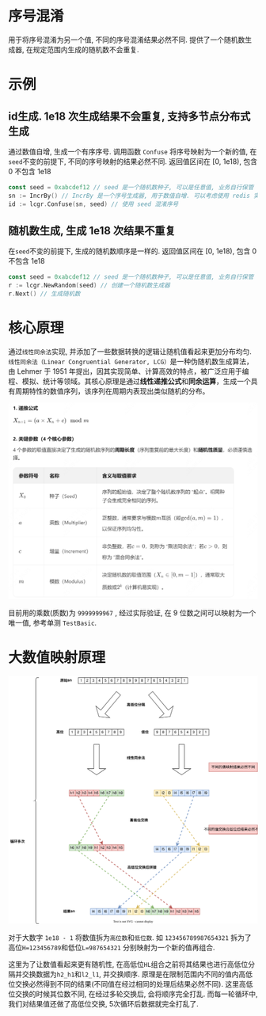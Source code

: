 # 序号混淆

用于将序号混淆为另一个值, 不同的序号混淆结果必然不同.
提供了一个随机数生成器, 在规定范围内生成的随机数不会重复.

# 示例

## id生成. 1e18 次生成结果不会重复, 支持多节点分布式生成

通过数值自增, 生成一个有序序号. 调用函数 `Confuse` 将序号映射为一个新的值, 在`seed`不变的前提下, 不同的序号映射的结果必然不同. 返回值区间在 [0, 1e18), 包含 0 不包含 1e18

```go
const seed = 0xabcdef12 // seed 是一个随机数种子, 可以是任意值, 业务自行保管
sn := IncrBy() // IncrBy 是一个序号生成器, 用于数值自增. 可以考虑使用 redis 实现以支持分布式节点生成
id := lcgr.Confuse(sn, seed) // 使用 seed 混淆序号 
```

## 随机数生成, 生成 1e18 次结果不重复

在`seed`不变的前提下, 生成的随机数顺序是一样的. 返回值区间在 [0, 1e18), 包含 0 不包含 1e18

```go
const seed = 0xabcdef12 // seed 是一个随机数种子, 可以是任意值, 业务自行保管
r := lcgr.NewRandom(seed) // 创建一个随机数生成器
r.Next() // 生成随机数
```

# 核心原理

通过`线性同余法`实现, 并添加了一些数据转换的逻辑让随机值看起来更加分布均匀. `线性同余法（Linear Congruential Generator, LCG）`是一种伪随机数生成算法，由 Lehmer 于 1951 年提出，因其实现简单、计算高效的特点，被广泛应用于编程、模拟、统计等领域。其核心原理是通过**线性递推公式**和**同余运算**，生成一个具有周期特性的数值序列，该序列在周期内表现出类似随机的分布。

![线性同余法原理](doc/lcg.png)

目前用的乘数(质数)为 `9999999967` , 经过实际验证, 在 9 位数之间可以映射为一个唯一值, 参考单测 `TestBasic`.

# 大数值映射原理

![](doc/confuse.svg)

对于大数字 `1e18 - 1` 将数值拆为`高位数`和`低位数`. 如 `123456789987654321` 拆为了高位`H=123456789`和低位`L=987654321` 分别映射为一个新的值再组合.

这里为了让数值看起来更有随机性, 在高低位`HL`组合之前将其结果也进行高低位分隔并交换数据为`h2_h1`和`l2_l1`, 并交换顺序. 原理是在限制范围内不同的值内高低位交换必然得到不同的结果(不同值在经过相同的处理后结果必然不同). 这里高低位交换的时候其位数不同, 在经过多轮交换后, 会将顺序完全打乱. 而每一轮循环中, 我们对结果值还做了高低位交换, 5次循环后数据就完全打乱了.





